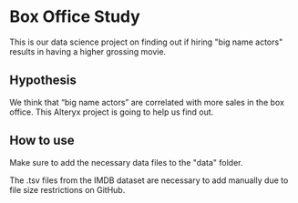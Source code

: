 # Box Office Study
This is our data science project on finding out if hiring "big name actors" results in having a higher grossing movie.

## Hypothesis
We think that “big name actors” are correlated with more sales in the box office. This Alteryx project is going to help us find out.

## How to use
Make sure to add the necessary data files to the "data" folder.

The .tsv files from the IMDB dataset are necessary to add manually due to file size restrictions on GitHub.